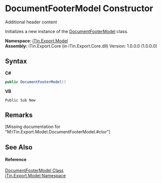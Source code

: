 # DocumentFooterModel Constructor 
Additional header content 

Initializes a new instance of the <a href="T_iTin_Export_Model_DocumentFooterModel">DocumentFooterModel</a> class.

**Namespace:**&nbsp;<a href="N_iTin_Export_Model">iTin.Export.Model</a><br />**Assembly:**&nbsp;iTin.Export.Core (in iTin.Export.Core.dll) Version: 1.0.0.0 (1.0.0.0)

## Syntax

**C#**<br />
``` C#
public DocumentFooterModel()
```

**VB**<br />
``` VB
Public Sub New
```


## Remarks
\[Missing <remarks> documentation for "M:iTin.Export.Model.DocumentFooterModel.#ctor"\]

## See Also


#### Reference
<a href="T_iTin_Export_Model_DocumentFooterModel">DocumentFooterModel Class</a><br /><a href="N_iTin_Export_Model">iTin.Export.Model Namespace</a><br />